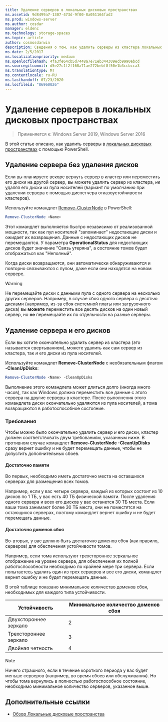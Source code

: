 ```yaml
---
title: Удаление серверов в локальных дисковых пространствах
ms.assetid: 9d8499a7-1307-473d-9f00-8a051164fad2
ms.prod: windows-server
ms.author: cosdar
manager: eldenc
ms.technology: storage-spaces
ms.topic: article
author: cosmosdarwin
description: Сведения о том, как удалить серверы из кластера локальных дисковых пространств в Windows Server.
ms.date: 2/5/2017
ms.localizationpriority: medium
ms.openlocfilehash: 4fa3fe64cb5d7448a7e71eb344309ecb9990ebcd
ms.sourcegitcommit: d5e27c1f2f168a71ae272bebf8f50e1b3ccbcca3
ms.translationtype: MT
ms.contentlocale: ru-RU
ms.lasthandoff: 07/23/2020
ms.locfileid: "86960026"
---
```

# <a name="removing-servers-in-storage-spaces-direct"></a>Удаление серверов в локальных дисковых пространствах

>Применяется к: Windows Server 2019, Windows Server 2016

В этой статье описано, как удалить серверы в [локальных дисковых пространствах](storage-spaces-direct-overview.md) с помощью PowerShell.

## <a name="remove-a-server-but-leave-its-drives"></a>Удаление сервера без удаления дисков

Если вы планируете вскоре вернуть сервер в кластер или переместить его диски на другой сервер, вы можете удалить сервер из кластера, *не* удаляя его диски из пула носителей (вариант по умолчанию при удалении сервера с помощью диспетчера отказоустойчивости кластеров).

Используйте командлет [Remove-ClusterNode](/previous-versions/windows/it-pro/windows-server-2012-R2-and-2012/hh831694(v=ws.11)) в PowerShell:

```PowerShell
Remove-ClusterNode <Name>
```

Этот командлет выполняется быстро независимо от реализованной мощности, так как пул носителей "запоминает" недостающие диски и ожидает их возвращения. Данные с недостающих дисков не перемещаются. У параметра **OperationalStatus** для недостающих дисков будет значение "Связь утеряна", а состояние томов будет отображаться как "Неполный".

Когда диски возвращаются, они автоматически обнаруживаются и повторно связываются с пулом, даже если они находятся на новом сервере.

   >[!WARNING]
   > Не перемещайте диски с данными пула с одного сервера на несколько других серверов. Например, в случае сбоя одного сервера с десятью дисками (например, из-за сбоя системной платы или загрузочного диска) вы **можете** переместить все десять дисков на один новый сервер, но **не** перемещайте их по отдельности на разные серверы.

## <a name="remove-a-server-and-its-drives"></a>Удаление сервера и его дисков

Если вы хотите окончательно удалить сервер из кластера (это называется свертыванием), можете удалить как сам сервер из кластера, так *и* его диски из пула носителей.

Используйте командлет **Remove-ClusterNode** с необязательным флагом **-CleanUpDisks**:

```PowerShell
Remove-ClusterNode <Name> -CleanUpDisks
```

Выполнение этого командлета может длиться долго (иногда много часов), так как Windows должна переместить все данные с этого сервера на другие серверы в кластере. После выполнения этого командлета диски окончательно удаляются из пула носителей, а тома возвращаются в работоспособное состояние.

### <a name="requirements"></a>Требования

Чтобы можно было окончательно удалить сервер *и* его диски, кластер должен соответствовать двум требованиям, указанным ниже. В противном случае командлет **Remove-ClusterNode -CleanUpDisks** сразу вернет ошибку и не будет перемещать данные, чтобы не допустить дополнительных сбоев.

#### <a name="enough-capacity"></a>Достаточно памяти

Во первых, необходимо иметь достаточно места на оставшихся серверах для размещения всех томов.

Например, если у вас четыре сервера, каждый из которых состоит из 10 дисков по 1 ТБ, у вас есть 40 ТБ физической памяти. После удаления одного сервера и всех его дисков у вас останется 30 ТБ места. Если ваши тома занимают более 30 ТБ места, они не поместятся на остающихся серверах, поэтому командлет вернет ошибку и не будет перемещать данные.

#### <a name="enough-fault-domains"></a>Достаточно доменов сбоя

Во-вторых, у вас должно быть достаточно доменов сбоя (как правило, серверов) для обеспечения устойчивости томов.

Например, если тома используют трехстороннее зеркальное отображение на уровне сервера, для обеспечения их полной работоспособности необходимо по крайней мере три сервера. Если попытаетесь удалить один из трех серверов и все его диски, командлет вернет ошибку и не будет перемещать данные.

В этой таблице показано минимальное количество доменов сбоя, необходимых для каждого типа устойчивости.

|    Устойчивость          |    Минимальное количество доменов сбоя   |
|------------------------|-------------------------------------|
|    Двухстороннее зеркало      |    2                                |
|    Трехстороннее зеркало    |    3                                |
|    Двойная четность         |    4                                |

   >[!NOTE]
   > Ничего страшного, если в течение короткого периода у вас будет меньше серверов (например, во время сбоев или обслуживания). Но чтобы тома вернулись в полностью работоспособное состояние, необходимо минимальное количество серверов, указанное выше.

## <a name="additional-references"></a>Дополнительные ссылки

- [Обзор Локальные дисковые пространства](storage-spaces-direct-overview.md)
